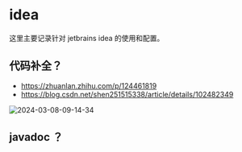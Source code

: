 # idea

这里主要记录针对 jetbrains idea 的使用和配置。

## 代码补全？

- https://zhuanlan.zhihu.com/p/124461819
- https://blog.csdn.net/shen251515338/article/details/102482349

![2024-03-08-09-14-34](https://gh-img-store.ruan-cat.com/img/2024-03-08-09-14-34.png)

## javadoc ？
